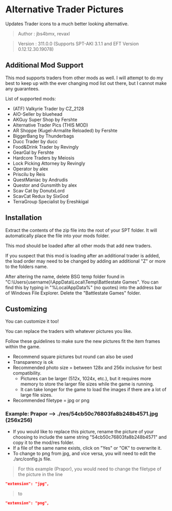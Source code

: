 # Alternative Trader Pictures

Updates Trader icons to a much better looking alternative.

>Author  : jbs4bmx, revaxl

>Version : 311.0.0 (Supports SPT-AKI 3.1.1 and EFT Version 0.12.12.30.19078)



## Additional Mod Support
This mod supports traders from other mods as well. I will attempt to do my best to keep up with the ever changing mod list out there, but I cannot make any guarantees.

List of supported mods:
  * (ATF) Valkyrie Trader by CZ_2128
  * AIO-Seller by bluehead
  * AKGuy Super Shop by Fershte
  * Alternative Trader Pics (THIS MOD)
  * AR Shoppe (Kugel-Armalite Reloaded) by Fershte
  * BiggerBang by Thunderbags
  * Ducc Trader by ducc
  * Food&Drink Trader by Revingly
  * GearGal by Fershte
  * Hardcore Traders by Meiosis
  * Lock Picking Attorney by Revingly
  * Operator by alex
  * Priscilu by Reis
  * QuestManiac by Andrudis
  * Questor and Gunsmith by alex
  * Scav Cat by DonutxLord
  * ScavCat Redux by SixGod
  * TerraGroup Specialist by Ereshkigal



## Installation
Extract the contents of the zip file into the root of your SPT folder. It will automatically place the file into your mods folder.

This mod should be loaded after all other mods that add new traders.

If you suspect that this mod is loading after an additional trader is added, the load order may need to be changed by adding an additional "Z" or more to the folders name.

After altering the name, delete BSG temp folder found in "C:\Users\{username}\AppData\Local\Temp\Battlestate Games". You can find this by typing in "%LocalAppData%" (no quotes) into the address bar of Windows File Explorer. Delete the "Battlestate Games" folder.



## Customizing
You can customize it too!

You can replace the traders with whatever pictures you like.

Follow these guidelines to make sure the new pictures fit the item frames within the game.
* Recommend square pictures but round can also be used
* Transparency is ok
* Recommended photo size = between 128x and 256x inclusive for best compatibility.
  * Pictures can be larger (512x, 1024x, etc.), but it requires more memory to store the larger file sizes while the game is running.
  * It can take longer for the game to load the images if there are a lot of large file sizes.
* Recommended filetype = jpg or png



### Example: Prapor --> ./res/54cb50c76803fa8b248b4571.jpg (256x256)
* If you would like to replace this picture, rename the picture of your choosing to include the same string "54cb50c76803fa8b248b4571" and copy it to the mod/res folder.
* If a file of the same name exists, click on "Yes" or "OK" to overwrite it.
* To change to png from jpg, and vice versa, you will need to edit the ./src/config.js file.

>For this example (Prapor), you would need to change the filetype of the picture in the line
```json
"extension": "jpg",
```
>to
```json
"extension": "png",
```